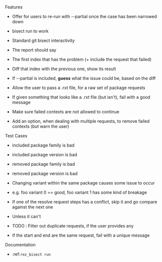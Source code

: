 Features
- Offer for users to re-run with --partial once the case has been narrowed down
- bisect run to work
- Standard git bisect interactivity

- The report should say
 - The first index that has the problem (+ include the request that failed)
 - Diff that index with the previous one, show its result
 - If --partial is included, **guess** what the issue could be, based on the diff

- Allow the user to pass a .rxt file, for a raw set of package requests
 - If given something that looks like a .rxt file (but isn't), fail with a good message


- Make sure failed contexts are not allowed to continue
 - Add an option, when dealing with multiple requests, to remove failed
   contexts (but warn the user)


Test Cases
- included package family is bad
- included package version is bad
- removed package family is bad
- removed package version is bad

- Changing variant within the same package causes some issue to occur
 - e.g. foo variant 0 == good, foo variant 1 has some kind of breakage

- If one of the resolve request steps has a conflict, skip it and go compare against the next one
 - Unless it can't
- TODO : Filter out duplicate requests, if the user provides any
 - If the start and end are the same request, fail with a unique message


Documentation
- :ref:`rez_bisect run`
